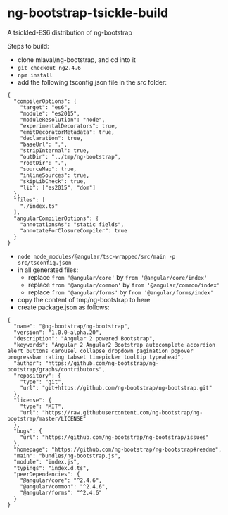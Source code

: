 # ng-bootstrap-tsickle-build
A tsickled-ES6 distribution of ng-bootstrap

Steps to build:
- clone mlaval/ng-bootstrap, and cd into it
- `git checkout ng2.4.6`
- `npm install`
- add the following tsconfig.json file in the src folder:
```
{
  "compilerOptions": {
    "target": "es6",
    "module": "es2015",
    "moduleResolution": "node",
    "experimentalDecorators": true,
    "emitDecoratorMetadata": true,
    "declaration": true,
    "baseUrl": ".",
    "stripInternal": true,
    "outDir": "../tmp/ng-bootstrap",
    "rootDir": ".",
    "sourceMap": true,
    "inlineSources": true,
    "skipLibCheck": true,
    "lib": ["es2015", "dom"]
  },
  "files": [
    "./index.ts"
  ],
  "angularCompilerOptions": {
    "annotationsAs": "static fields",
    "annotateForClosureCompiler": true
  }
}
```
- `node node_modules/@angular/tsc-wrapped/src/main -p src/tsconfig.json`
- in all generated files:
  - replace `from '@angular/core'` by `from '@angular/core/index'`
  - replace `from '@angular/common'` by `from '@angular/common/index'`
  - replace `from '@angular/forms'` by `from '@angular/forms/index'`
- copy the content of tmp/ng-bootstrap to here
- create package.json as follows:
```
{
  "name": "@ng-bootstrap/ng-bootstrap",
  "version": "1.0.0-alpha.20",
  "description": "Angular 2 powered Bootstrap",
  "keywords": "Angular 2 Angular2 Bootstrap autocomplete accordion alert buttons carousel collapse dropdown pagination popover progressbar rating tabset timepicker tooltip typeahead",
  "author": "https://github.com/ng-bootstrap/ng-bootstrap/graphs/contributors",
  "repository": {
    "type": "git",
    "url": "git+https://github.com/ng-bootstrap/ng-bootstrap.git"
  },
  "license": {
    "type": "MIT",
    "url": "https://raw.githubusercontent.com/ng-bootstrap/ng-bootstrap/master/LICENSE"
  },
  "bugs": {
    "url": "https://github.com/ng-bootstrap/ng-bootstrap/issues"
  },
  "homepage": "https://github.com/ng-bootstrap/ng-bootstrap#readme",
  "main": "bundles/ng-bootstrap.js",
  "module": "index.js",
  "typings": "index.d.ts",
  "peerDependencies": {
    "@angular/core": "^2.4.6",
    "@angular/common": "^2.4.6",
    "@angular/forms": "^2.4.6"
  }
}
```

